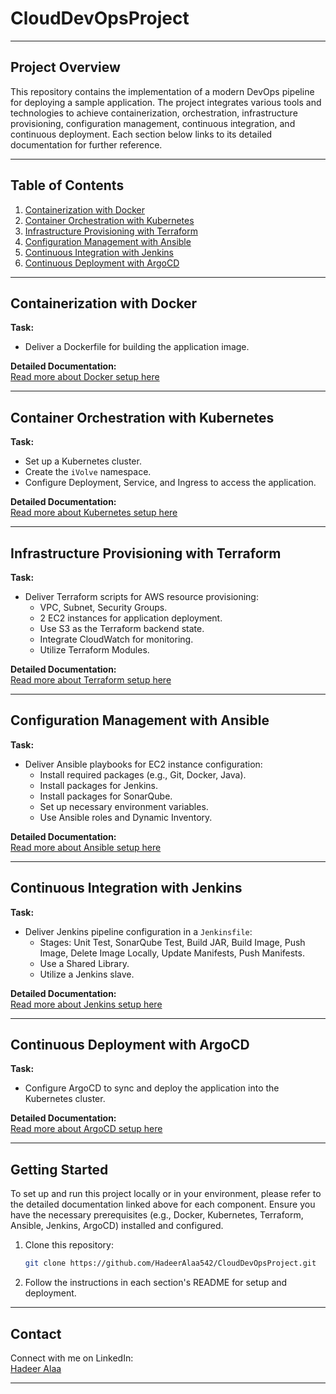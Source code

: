 # CloudDevOpsProject
---
## Project Overview

This repository contains the implementation of a modern DevOps pipeline for deploying a sample application. The project integrates various tools and technologies to achieve containerization, orchestration, infrastructure provisioning, configuration management, continuous integration, and continuous deployment. Each section below links to its detailed documentation for further reference.

---

## Table of Contents

1. [Containerization with Docker](./FinalProjectCode)
2. [Container Orchestration with Kubernetes](./kubernetes)
3. [Infrastructure Provisioning with Terraform](./Terraform)
4. [Configuration Management with Ansible](./Ansible)
5. [Continuous Integration with Jenkins](./jenkins)
6. [Continuous Deployment with ArgoCD](ArgoCD)

---

## Containerization with Docker

**Task:**
- Deliver a Dockerfile for building the application image.
  
**Detailed Documentation:**  
[Read more about Docker setup here](./FinalProjectCode/README.md)

---

## Container Orchestration with Kubernetes

**Task:**
- Set up a Kubernetes cluster.
- Create the `iVolve` namespace.
- Configure Deployment, Service, and Ingress to access the application.

**Detailed Documentation:**  
[Read more about Kubernetes setup here](./kubernetes/README.md)

---

## Infrastructure Provisioning with Terraform

**Task:**
- Deliver Terraform scripts for AWS resource provisioning:
  - VPC, Subnet, Security Groups.
  - 2 EC2 instances for application deployment.
  - Use S3 as the Terraform backend state.
  - Integrate CloudWatch for monitoring.
  - Utilize Terraform Modules.

**Detailed Documentation:**  
[Read more about Terraform setup here](./Terraform/README.md)

---

## Configuration Management with Ansible

**Task:**
- Deliver Ansible playbooks for EC2 instance configuration:
  - Install required packages (e.g., Git, Docker, Java).
  - Install packages for Jenkins.
  - Install packages for SonarQube.
  - Set up necessary environment variables.
  - Use Ansible roles and Dynamic Inventory.

**Detailed Documentation:**  
[Read more about Ansible setup here](./Ansible/README.md)

---

## Continuous Integration with Jenkins

**Task:**
- Deliver Jenkins pipeline configuration in a `Jenkinsfile`:
  - Stages: Unit Test, SonarQube Test, Build JAR, Build Image, Push Image, Delete Image Locally, Update Manifests, Push Manifests.
  - Use a Shared Library.
  - Utilize a Jenkins slave.

**Detailed Documentation:**  
[Read more about Jenkins setup here](./jenkins/README.md)

---

## Continuous Deployment with ArgoCD

**Task:**
- Configure ArgoCD to sync and deploy the application into the Kubernetes cluster.

**Detailed Documentation:**  
[Read more about ArgoCD setup here](./ArgoCD/README.md)

---

## Getting Started

To set up and run this project locally or in your environment, please refer to the detailed documentation linked above for each component. Ensure you have the necessary prerequisites (e.g., Docker, Kubernetes, Terraform, Ansible, Jenkins, ArgoCD) installed and configured.

1. Clone this repository:
   ```bash
   git clone https://github.com/HadeerAlaa542/CloudDevOpsProject.git
   ```
2. Follow the instructions in each section's README for setup and deployment.

---

## Contact

Connect with me on LinkedIn:  
[Hadeer Alaa](linkedin.com/in/hadeer-alaa-3aa929186)  

---

